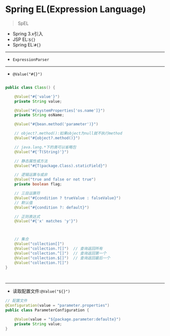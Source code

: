 # Spring EL(Expression Language)
> SpEL

- Spring 3.x引入
- JSP EL:`${}`
- Spring EL:`#{}`

---
- `ExpressionParser`
---
- `@Value("#{}")`
```java

public class Class() {

    @Value("#{'value'}")
    private String value;

    @Value("#{systemProperties['os.name']}")
    private String osName;

    @Value("#{bean.method('parameter')}")

    // object?.method():如果object为null就不执行method
    @Value("#{object?.method()}")

    // java.lang.*下的类可以省略包
    @Value("#{'T(String)'}")

    // 静态属性或方法
    @Value("#{T(package.Class).staticField}")

    // 逻辑运算与或非
    @Value("true and false or not true")
    private boolean flag;

    // 三目运算符
    @Value("#{condition ? trueValue : falseValue}")
    // 默认值
    @Value("#{condition ?: default}")

    // 正则表达式
    @Value("#{'x' matches 'y'}")



    // 集合
    @Value("collection[]")
    @Value("collection.?[]")  // 查询返回所有
    @Value("collection.^[]")  // 查询返回第一个
    @Value("collection.$[]")  // 查询返回最后一个
    @Value("collection.?[]")
}




```


---
- 读取配置文件:`@Value("${}")`
```java
// 配置文件
@Configuration(value = "parameter.properties")
public class ParameterConfiguration {

    @Value(value = "${package.parameter:defaulte}")
    private String value;
}

```
